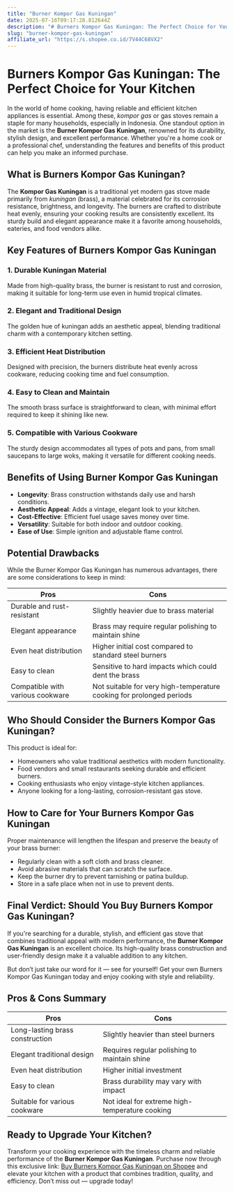 ```yaml
---
title: "Burner Kompor Gas Kuningan"
date: 2025-07-16T09:17:28.812644Z
description: "# Burners Kompor Gas Kuningan: The Perfect Choice for Your Kitchen..."
slug: "burner-kompor-gas-kuningan"
affiliate_url: "https://s.shopee.co.id/7V44C68VX2"
---
```

# Burners Kompor Gas Kuningan: The Perfect Choice for Your Kitchen

In the world of home cooking, having reliable and efficient kitchen appliances is essential. Among these, *kompor gas* or gas stoves remain a staple for many households, especially in Indonesia. One standout option in the market is the **Burner Kompor Gas Kuningan**, renowned for its durability, stylish design, and excellent performance. Whether you're a home cook or a professional chef, understanding the features and benefits of this product can help you make an informed purchase.

## What is Burners Kompor Gas Kuningan?

The **Kompor Gas Kuningan** is a traditional yet modern gas stove made primarily from *kuningan* (brass), a material celebrated for its corrosion resistance, brightness, and longevity. The burners are crafted to distribute heat evenly, ensuring your cooking results are consistently excellent. Its sturdy build and elegant appearance make it a favorite among households, eateries, and food vendors alike.

## Key Features of Burners Kompor Gas Kuningan

### 1. Durable Kuningan Material
Made from high-quality brass, the burner is resistant to rust and corrosion, making it suitable for long-term use even in humid tropical climates.

### 2. Elegant and Traditional Design
The golden hue of kuningan adds an aesthetic appeal, blending traditional charm with a contemporary kitchen setting.

### 3. Efficient Heat Distribution
Designed with precision, the burners distribute heat evenly across cookware, reducing cooking time and fuel consumption.

### 4. Easy to Clean and Maintain
The smooth brass surface is straightforward to clean, with minimal effort required to keep it shining like new.

### 5. Compatible with Various Cookware
The sturdy design accommodates all types of pots and pans, from small saucepans to large woks, making it versatile for different cooking needs.

## Benefits of Using Burner Kompor Gas Kuningan

- **Longevity**: Brass construction withstands daily use and harsh conditions.
- **Aesthetic Appeal**: Adds a vintage, elegant look to your kitchen.
- **Cost-Effective**: Efficient fuel usage saves money over time.
- **Versatility**: Suitable for both indoor and outdoor cooking.
- **Ease of Use**: Simple ignition and adjustable flame control.

## Potential Drawbacks

While the Burner Kompor Gas Kuningan has numerous advantages, there are some considerations to keep in mind:

| Pros | Cons |
| --- | --- |
| Durable and rust-resistant | Slightly heavier due to brass material |
| Elegant appearance | Brass may require regular polishing to maintain shine |
| Even heat distribution | Higher initial cost compared to standard steel burners |
| Easy to clean | Sensitive to hard impacts which could dent the brass |
| Compatible with various cookware | Not suitable for very high-temperature cooking for prolonged periods |

## Who Should Consider the Burners Kompor Gas Kuningan?

This product is ideal for:

- Homeowners who value traditional aesthetics with modern functionality.
- Food vendors and small restaurants seeking durable and efficient burners.
- Cooking enthusiasts who enjoy vintage-style kitchen appliances.
- Anyone looking for a long-lasting, corrosion-resistant gas stove.

## How to Care for Your Burners Kompor Gas Kuningan

Proper maintenance will lengthen the lifespan and preserve the beauty of your brass burner:

- Regularly clean with a soft cloth and brass cleaner.
- Avoid abrasive materials that can scratch the surface.
- Keep the burner dry to prevent tarnishing or patina buildup.
- Store in a safe place when not in use to prevent dents.

## Final Verdict: Should You Buy Burners Kompor Gas Kuningan?

If you're searching for a durable, stylish, and efficient gas stove that combines traditional appeal with modern performance, the **Burner Kompor Gas Kuningan** is an excellent choice. Its high-quality brass construction and user-friendly design make it a valuable addition to any kitchen.

But don’t just take our word for it — see for yourself! Get your own Burners Kompor Gas Kuningan today and enjoy cooking with style and reliability.

## Pros & Cons Summary

| Pros | Cons |
| --- | --- |
| Long-lasting brass construction | Slightly heavier than steel burners |
| Elegant traditional design | Requires regular polishing to maintain shine |
| Even heat distribution | Higher initial investment |
| Easy to clean | Brass durability may vary with impact |
| Suitable for various cookware | Not ideal for extreme high-temperature cooking |

## Ready to Upgrade Your Kitchen?

Transform your cooking experience with the timeless charm and reliable performance of the **Burner Kompor Gas Kuningan**. Purchase now through this exclusive link: [Buy Burners Kompor Gas Kuningan on Shopee](https://s.shopee.co.id/7V44C68VX2) and elevate your kitchen with a product that combines tradition, quality, and efficiency. Don’t miss out — upgrade today!